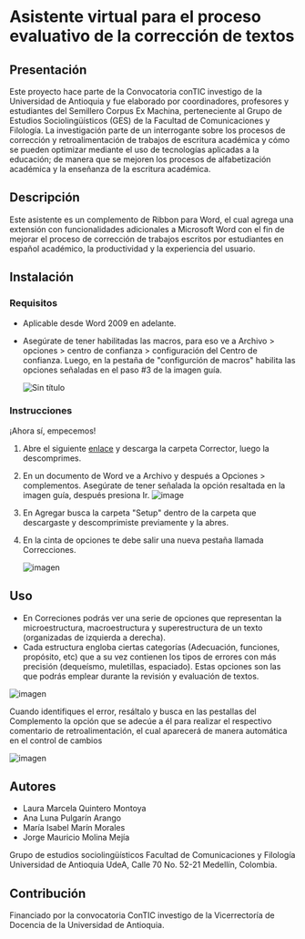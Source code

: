 # Asistente virtual para el proceso evaluativo de la corrección de textos

## Presentación
 Este proyecto hace parte de la Convocatoria conTIC investigo de la Universidad de Antioquia y fue elaborado por coordinadores, profesores y estudiantes del Semillero Corpus Ex Machina, perteneciente al Grupo de Estudios Sociolingüísticos (GES) de la Facultad de Comunicaciones y Filología. La investigación parte de un interrogante sobre los procesos de corrección y retroalimentación de trabajos de escritura académica y cómo se pueden optimizar mediante el uso de tecnologías aplicadas a la educación; de manera que se mejoren los procesos de alfabetización académica y la enseñanza de la escritura académica. 
 
## Descripción
Este asistente es un complemento de Ribbon para Word, el cual agrega una extensión con funcionalidades adicionales a Microsoft Word con el fin de mejorar el proceso de corrección de trabajos escritos por estudiantes en español académico, la productividad y la experiencia del usuario. 

## Instalación
### Requisitos 
 - Aplicable desde Word 2009 en adelante.
 - Asegúrate de tener habilitadas las macros, para eso ve a Archivo > opciones > centro de confianza > configuración del Centro de confianza. Luego, en la pestaña de "configurción de macros" habilita las opciones señaladas en el paso #3 de la imagen guía.
   
   ![Sin título](https://github.com/AnaLunaa/AsistenteVirtual/assets/142351584/9197bfdc-24a4-4d70-acf9-4026a10df5c2)

   
### Instrucciones
 ¡Ahora sí, empecemos!
 1. Abre el siguiente [enlace](https://udeaeduco-my.sharepoint.com/:u:/g/personal/lmarcela_quintero_udea_edu_co/EeEx5pg9KsFJls3kUwMY_vUB9PdAHUvV3FA1cXOVOz2S0Q?e=oGGXD2) y descarga la carpeta Corrector, luego la descomprimes.
 2. En un documento de Word ve a Archivo y después a Opciones > complementos. Asegúrate de tener señalada la opción resaltada en la imagen guía, después presiona Ir.
  ![image](https://github.com/AnaLunaa/AsistenteVirtual/assets/142351584/bedc4893-7d62-4d10-88c9-ea12d95b06df)
 3. En Agregar busca la carpeta "Setup" dentro de la carpeta que descargaste y descomprimiste previamente y la abres.
 4. En la cinta de opciones te debe salir una nueva pestaña llamada Correcciones.

    ![imagen](https://github.com/AnaLunaa/AsistenteVirtual/assets/142351584/7cc689c9-23c3-4223-be7d-4f5e0f8bce42)

## Uso
-  En Correciones podrás ver una serie de opciones que representan la microestructura, macroestructura y superestructura de un texto (organizadas de izquierda a derecha).
-  Cada estructura engloba ciertas categorías (Adecuación, funciones, propósito, etc) que a su vez contienen los tipos de errores  con más precisión (dequeísmo, muletillas, espaciado). Estas opciones son las que podrás emplear durante la revisión y evaluación de textos. 
 

 ![imagen](https://github.com/AnaLunaa/AsistenteVirtual/assets/142351584/e63d4860-1f74-4bc8-9d71-2c84fdb281e5)

Cuando identifiques el error, resáltalo y busca en las pestallas del Complemento la opción que se adecúe a él para realizar el respectivo comentario de retroalimentación, el cual aparecerá de manera automática en el control de cambios 

![imagen](https://github.com/AnaLunaa/AsistenteVirtual/assets/142351584/69abe6c6-2c8f-4001-b00a-ba3aef7e60d0)



## Autores
-  Laura Marcela Quintero Montoya
-  Ana Luna Pulgarín Arango
-  María Isabel Marín Morales
-  Jorge Mauricio Molina Mejía


  Grupo de estudios sociolingüísticos
  Facultad de Comunicaciones y Filología  
  Universidad de Antioquia UdeA, Calle 70 No. 52-21
  Medellín, Colombia. 


## Contribución

   Financiado por la convocatoria ConTIC investigo de la Vicerrectoría de Docencia de la Universidad de Antioquia.



